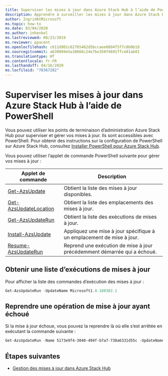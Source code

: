 ```yaml
---
title: Superviser les mises à jour dans Azure Stack Hub à l’aide de PowerShell
description: Apprendre à surveiller les mises à jour dans Azure Stack Hub à l’aide de PowerShell
author: IngridAtMicrosoft
ms.topic: how-to
ms.date: 03/04/2020
ms.author: inhenkel
ms.lastreviewed: 08/23/2019
ms.reviewer: ppacent
ms.openlocfilehash: c611d901c62765462d5bccaee6894f5f7c0b0b18
ms.sourcegitcommit: a630894e5a38666c24e7be350f4691ffce81ab81
ms.translationtype: HT
ms.contentlocale: fr-FR
ms.lasthandoff: 04/16/2020
ms.locfileid: "78367282"
---
```

# <a name="monitor-updates-in-azure-stack-hub-using-powershell"></a>Superviser les mises à jour dans Azure Stack Hub à l’aide de PowerShell

Vous pouvez utiliser les points de terminaison d’administration Azure Stack Hub pour superviser et gérer vos mises à jour. Ils sont accessibles avec PowerShell. Pour obtenir des instructions sur la configuration de PowerShell sur Azure Stack Hub, consultez [Installer PowerShell pour Azure Stack Hub](azure-stack-powershell-install.md).

Vous pouvez utiliser l’applet de commande PowerShell suivante pour gérer vos mises à jour :

| Applet de commande | Description |
|------------------------------------------------------|-------------|
| [Get-AzsUpdate](https://docs.microsoft.com/powershell/module/azs.update.admin/Get-AzsUpdate?view=azurestackps-1.8.0) | Obtient la liste des mises à jour disponibles. |
| [Get-AzsUpdateLocation](https://docs.microsoft.com/powershell/module/azs.update.admin/Get-AzsUpdateLocation?view=azurestackps-1.8.0)| Obtient la liste des emplacements des mises à jour. |
| [Get-AzsUpdateRun](https://docs.microsoft.com/powershell/module/azs.update.admin/Get-AzsUpdateRun?view=azurestackps-1.8.0) | Obtient la liste des exécutions de mises à jour.  |
| [Install-AzsUpdate](https://docs.microsoft.com/powershell/module/azs.update.admin/Install-AzsUpdate?view=azurestackps-1.8.0) | Appliquez une mise à jour spécifique à un emplacement de mise à jour. |
| [Resume-AzsUpdateRun](https://docs.microsoft.com/powershell/module/azs.update.admin/Resume-AzsUpdateRun?view=azurestackps-1.8.0) | Reprend une exécution de mise à jour précédemment démarrée qui a échoué. |

## <a name="get-a-list-of-update-runs"></a>Obtenir une liste d’exécutions de mises à jour

Pour afficher la liste des commandes d’exécution des mises à jour :

```powershell
Get-AzsUpdateRun -UpdateName Microsoft1.0.180302.1
```

## <a name="resume-a-failed-update-operation"></a>Reprendre une opération de mise à jour ayant échoué

Si la mise à jour échoue, vous pouvez la reprendre là où elle s’est arrêtée en exécutant la commande suivante :

```powershell
Get-AzsUpdateRun -Name 5173e9f4-3040-494f-b7a7-738a6331d55c -UpdateName Microsoft1.0.180305.1 | Resume-AzsUpdateRun
```

## <a name="next-steps"></a>Étapes suivantes

-   [Gestion des mises à jour dans Azure Stack Hub](https://docs.microsoft.com/azure-stack/operator/azure-stack-updates)
